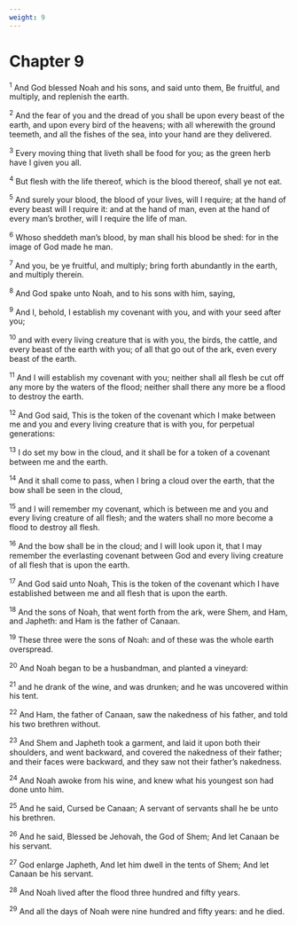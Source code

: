 ```yaml
---
weight: 9
---
```


# Chapter 9

<sup>1</sup> And God blessed Noah and his sons, and said unto them, Be fruitful, and multiply, and replenish the earth. 

<sup>2</sup> And the fear of you and the dread of you shall be upon every beast of the earth, and upon every bird of the heavens; with all wherewith the ground teemeth, and all the fishes of the sea, into your hand are they delivered. 

<sup>3</sup> Every moving thing that liveth shall be food for you; as the green herb have I given you all. 

<sup>4</sup> But flesh with the life thereof, which is the blood thereof, shall ye not eat. 

<sup>5</sup> And surely your blood, the blood of your lives, will I require; at the hand of every beast will I require it: and at the hand of man, even at the hand of every man’s brother, will I require the life of man. 

<sup>6</sup> Whoso sheddeth man’s blood, by man shall his blood be shed: for in the image of God made he man. 

<sup>7</sup> And you, be ye fruitful, and multiply; bring forth abundantly in the earth, and multiply therein. 

<sup>8</sup> And God spake unto Noah, and to his sons with him, saying, 

<sup>9</sup> And I, behold, I establish my covenant with you, and with your seed after you; 

<sup>10</sup> and with every living creature that is with you, the birds, the cattle, and every beast of the earth with you; of all that go out of the ark, even every beast of the earth. 

<sup>11</sup> And I will establish my covenant with you; neither shall all flesh be cut off any more by the waters of the flood; neither shall there any more be a flood to destroy the earth. 

<sup>12</sup> And God said, This is the token of the covenant which I make between me and you and every living creature that is with you, for perpetual generations: 

<sup>13</sup> I do set my bow in the cloud, and it shall be for a token of a covenant between me and the earth. 

<sup>14</sup> And it shall come to pass, when I bring a cloud over the earth, that the bow shall be seen in the cloud, 

<sup>15</sup> and I will remember my covenant, which is between me and you and every living creature of all flesh; and the waters shall no more become a flood to destroy all flesh. 

<sup>16</sup> And the bow shall be in the cloud; and I will look upon it, that I may remember the everlasting covenant between God and every living creature of all flesh that is upon the earth. 

<sup>17</sup> And God said unto Noah, This is the token of the covenant which I have established between me and all flesh that is upon the earth. 

<sup>18</sup> And the sons of Noah, that went forth from the ark, were Shem, and Ham, and Japheth: and Ham is the father of Canaan. 

<sup>19</sup> These three were the sons of Noah: and of these was the whole earth overspread. 

<sup>20</sup> And Noah began to be a husbandman, and planted a vineyard: 

<sup>21</sup> and he drank of the wine, and was drunken; and he was uncovered within his tent. 

<sup>22</sup> And Ham, the father of Canaan, saw the nakedness of his father, and told his two brethren without. 

<sup>23</sup> And Shem and Japheth took a garment, and laid it upon both their shoulders, and went backward, and covered the nakedness of their father; and their faces were backward, and they saw not their father’s nakedness. 

<sup>24</sup> And Noah awoke from his wine, and knew what his youngest son had done unto him. 

<sup>25</sup> And he said, Cursed be Canaan; A servant of servants shall he be unto his brethren. 

<sup>26</sup> And he said, Blessed be Jehovah, the God of Shem; And let Canaan be his servant. 

<sup>27</sup> God enlarge Japheth, And let him dwell in the tents of Shem; And let Canaan be his servant. 

<sup>28</sup> And Noah lived after the flood three hundred and fifty years. 

<sup>29</sup> And all the days of Noah were nine hundred and fifty years: and he died. 


